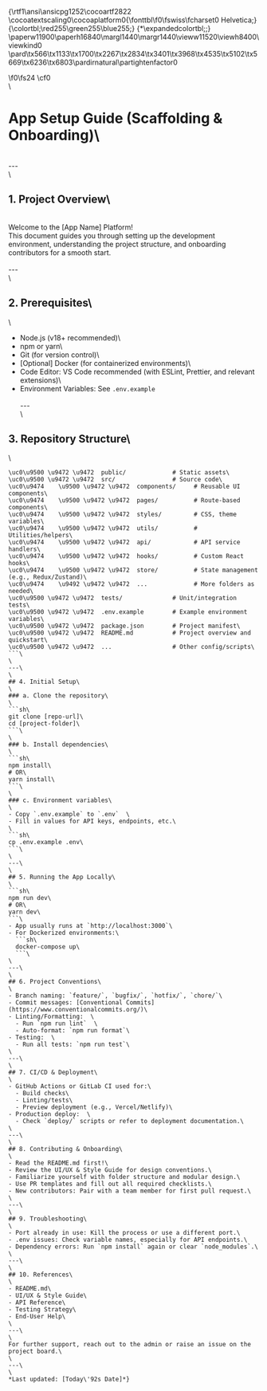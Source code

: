 {\rtf1\ansi\ansicpg1252\cocoartf2822
\cocoatextscaling0\cocoaplatform0{\fonttbl\f0\fswiss\fcharset0 Helvetica;}
{\colortbl;\red255\green255\blue255;}
{\*\expandedcolortbl;;}
\paperw11900\paperh16840\margl1440\margr1440\vieww11520\viewh8400\viewkind0
\pard\tx566\tx1133\tx1700\tx2267\tx2834\tx3401\tx3968\tx4535\tx5102\tx5669\tx6236\tx6803\pardirnatural\partightenfactor0

\f0\fs24 \cf0 \
\
# App Setup Guide (Scaffolding & Onboarding)\
\
---\
\
## 1. Project Overview\
\
Welcome to the [App Name] Platform!  \
This document guides you through setting up the development environment, understanding the project structure, and onboarding contributors for a smooth start.\
\
---\
\
## 2. Prerequisites\
\
- Node.js (v18+ recommended)\
- npm or yarn\
- Git (for version control)\
- [Optional] Docker (for containerized environments)\
- Code Editor: VS Code recommended (with ESLint, Prettier, and relevant extensions)\
- Environment Variables: See `.env.example`\
\
---\
\
## 3. Repository Structure\
\
```plaintext\
\uc0\u9500 \u9472 \u9472  public/             # Static assets\
\uc0\u9500 \u9472 \u9472  src/                # Source code\
\uc0\u9474    \u9500 \u9472 \u9472  components/     # Reusable UI components\
\uc0\u9474    \u9500 \u9472 \u9472  pages/          # Route-based components\
\uc0\u9474    \u9500 \u9472 \u9472  styles/         # CSS, theme variables\
\uc0\u9474    \u9500 \u9472 \u9472  utils/          # Utilities/helpers\
\uc0\u9474    \u9500 \u9472 \u9472  api/            # API service handlers\
\uc0\u9474    \u9500 \u9472 \u9472  hooks/          # Custom React hooks\
\uc0\u9474    \u9500 \u9472 \u9472  store/          # State management (e.g., Redux/Zustand)\
\uc0\u9474    \u9492 \u9472 \u9472  ...             # More folders as needed\
\uc0\u9500 \u9472 \u9472  tests/              # Unit/integration tests\
\uc0\u9500 \u9472 \u9472  .env.example        # Example environment variables\
\uc0\u9500 \u9472 \u9472  package.json        # Project manifest\
\uc0\u9500 \u9472 \u9472  README.md           # Project overview and quickstart\
\uc0\u9500 \u9472 \u9472  ...                 # Other config/scripts\
```\
\
---\
\
## 4. Initial Setup\
\
### a. Clone the repository\
\
```sh\
git clone [repo-url]\
cd [project-folder]\
```\
\
### b. Install dependencies\
\
```sh\
npm install\
# OR\
yarn install\
```\
\
### c. Environment variables\
\
- Copy `.env.example` to `.env`  \
- Fill in values for API keys, endpoints, etc.\
\
```sh\
cp .env.example .env\
```\
\
---\
\
## 5. Running the App Locally\
\
```sh\
npm run dev\
# OR\
yarn dev\
```\
- App usually runs at `http://localhost:3000`\
- For Dockerized environments:\
  ```sh\
  docker-compose up\
  ```\
\
---\
\
## 6. Project Conventions\
\
- Branch naming: `feature/`, `bugfix/`, `hotfix/`, `chore/`\
- Commit messages: [Conventional Commits](https://www.conventionalcommits.org/)\
- Linting/Formatting:  \
  - Run `npm run lint`  \
  - Auto-format: `npm run format`\
- Testing:  \
  - Run all tests: `npm run test`\
\
---\
\
## 7. CI/CD & Deployment\
\
- GitHub Actions or GitLab CI used for:\
  - Build checks\
  - Linting/tests\
  - Preview deployment (e.g., Vercel/Netlify)\
- Production deploy:  \
  - Check `deploy/` scripts or refer to deployment documentation.\
\
---\
\
## 8. Contributing & Onboarding\
\
- Read the README.md first!\
- Review the UI/UX & Style Guide for design conventions.\
- Familiarize yourself with folder structure and modular design.\
- Use PR templates and fill out all required checklists.\
- New contributors: Pair with a team member for first pull request.\
\
---\
\
## 9. Troubleshooting\
\
- Port already in use: Kill the process or use a different port.\
- .env issues: Check variable names, especially for API endpoints.\
- Dependency errors: Run `npm install` again or clear `node_modules`.\
\
---\
\
## 10. References\
\
- README.md\
- UI/UX & Style Guide\
- API Reference\
- Testing Strategy\
- End-User Help\
\
---\
\
For further support, reach out to the admin or raise an issue on the project board.\
\
---\
\
*Last updated: [Today\'92s Date]*}